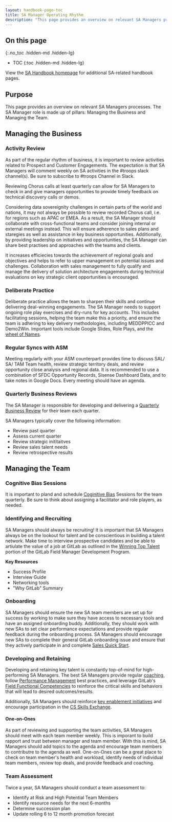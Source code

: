```yaml
---
layout: handbook-page-toc
title: SA Manager Operating Rhythm 
description: "This page provides an overview on relevant SA Managers processes. The SA Manager role is made up of pillars: Managing the Business and Managing the Team."
---
```


## On this page
{:.no_toc .hidden-md .hidden-lg}

- TOC
{:toc .hidden-md .hidden-lg}



View the [SA Handbook homepage](/handbook/customer-success/solutions-architects/) for additional SA-related handbook pages.


## Purpose

This page provides an overview on relevant SA Managers processes. The SA Manager role is made up of pillars: Managing the Business and Managing the Team. 

## Managing the Business 

### Activity Review 
As part of the regular rhythm of business, it is important to review activities related to Prospect and Customer Engagements. The expectation is that SA Managers will comment weekly on SA activities in the #troops slack channel(s). Be sure to subscribe to #troops Channel in Slack.

Reviewing Chorus calls at least quarterly can allow for SA Managers to check in and give managers opportunities to provide timely feedback on technical discovery calls or demos.  

Considering data sovereignity challenges in certain parts of the world and nations, it may not always be possible to review recorded Chorus call, i.e. for regions such as APAC or EMEA. As a result, the SA Manager should collaborate with cross-functional teams and consider joining internal or external meetings instead. This will ensure adherence to sales plans and staregies as well as assistance in key business opportunities. Additionally, by providing leadership on initiatives and opportunities, the SA Manager can share best practises and approaches with the teams and clients.

It increases efficiecies towards the achievement of regional goals and objectives and helps to refer to upper management on potential issues and challenges. Collaboration with sales management to fully qualify and manage the delivery of solution architecture engagements during technical evaluations on key strategic client opportunities is encouraged.

### Deliberate Practice 
Deliberate practice allows the team to sharpen their skills and continue delivering deal-winning engagements. The SA Manager needs to support ongoing role play exercises and dry-runs for key accounts. This includes facilitating sessions, helping the team make this a priority, and ensure the team is adhering to key delivery methodologies, including MEDDPPICC and Demo2Win. Important tools include Google Slides, Role Plays, and the [wheel of Names](http://weelofnames.com/).

### Regular Syncs with ASM  
Meeting regularly with your ASM counterpart provides time to discuss SAL/ SA/ TAM Team health, review strategic territory deals, and review opportunity close analysis and regional data. It is recommended to use a combination of SFDC Opportunity Records, Sisense Dashboard Data, and to take notes in Google Docs. Every meeting should have an agenda. 

### Quarterly Business Reviews
The SA Manager is responsible for developing and delivering a [Quarterly Business Review](/handbook/sales/qbrs/) for their team each quarter.

SA Managers typically cover the following information:
- Review past quarter 
- Assess current quarter 
- Review strategic inititaitves
- Review sales talent needs
- Review retrospective results 

## Managing the Team 

### Cognitive Bias Sessions 

It is important to pland and schedule [Coginitive Bias](/handbook/customer-success/solutions-architects/sa-practices/recognizing-cognitive-bias/) Sessions for the team quarterly. Be sure to think about assigning a facilitator and role players, as needed. 

### Identifying and Recruiting
SA Managers should always be recruiting! It is important that SA Managers always be on the lookout for talent and be conscientious in building a talent network. Make time to interview prospective candidates and be able to artiulate the value of a job at GitLab as outlined in the [Winning Top Talent](/handbook/sales/field-manager-development/#winning-top-talent) portion of the GitLab Field Manager Development Program.  

**Key Resources**    
- Success Profile
- Interview Guide
- Networking tools
- "Why GitLab" Summary

### Onboarding
SA Managers should ensure the new SA team members are set up for success by working to make sure they have access to necessary tools and have an assigned onboarding buddy. Additionally, they should work with new SAs to set clear performance expectations and provide regular feedback during the onboarding process. SA Managers should encourage new SAs to complete their general GitLab onboarding issue and ensure that they actively participate in and complete [Sales Quick Start](/handbook/sales/onboarding/).


### Developing and Retaining
Developing and retaining key talent is constantly top-of-mind for high-performing SA Managers. The best SA Managers provide regular [coaching](/handbook/leadership/coaching/), follow [Performance Management](/handbook/sales/field-manager-development/#performance-management-and-giving-feedback) best practices, and leverage GitLab's [Field Functional Competencies](/handbook/sales/training/field-functional-competencies/) to reinforce the critical skills and behaviors that will lead to desired outcomes/results.

Additionally, SA Managers should reinforce [key enablement initiatives](https://gitlab.edcast.com/teams/solution-architects-sas) and encourage participation in the [CS Skills Exchange](/handbook/sales/training/customer-success-skills-exchange/). 

#### One-on-Ones
As part of reviewing and supporting the team activities, SA Managers should meet with each team member weekly. This is imporant to build rapport and trust between manager and team member. With this is mind, SA Managers should add topics to the agenda and encourage team members to contributre to the agenda as well. One-on-Ones can be a great place to check on team member's health and workload, identify needs of individual team members, review top deals, and provide feedback and coaching. 

### Team Assessment
Twice a year, SA Managers should conduct a team assessment to: 
-  Identify at Risk and High Potential Team Members
- Identify resource needs for the next 6-months 
- Determine succession plan  
- Update rolling 6 to 12 month promotion forecast 

